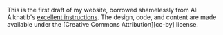 This is the first draft of my website, borrowed shamelessly from Ali Alkhatib's [excellent instructions][ali]. The design, code, and content are made available under the [Creative Commons Attribution][cc-by] license.

[ali]: https://github.com/alialkhatib/alialkhatib.github.io